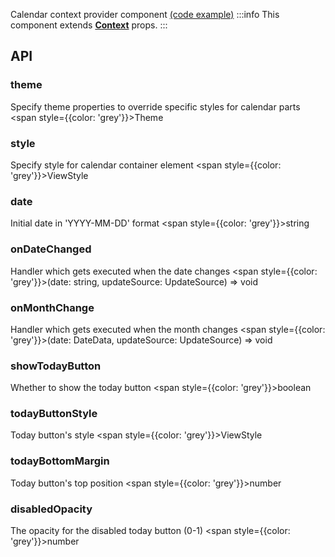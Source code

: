 Calendar context provider component
[(code example)](https://github.com/wix/react-native-calendars/blob/master/example/src/screens/expandableCalendarScreen.tsx)
:::info
This component extends **[Context](https://reactjs.org/docs/context.html)** props.
:::

<div style={{display: 'flex', flexDirection: 'row', overflowX: 'auto', maxHeight: '500px', alignItems: 'center'}}></div>

## API

### theme

Specify theme properties to override specific styles for calendar parts
<span style={{color: 'grey'}}>Theme</span>

### style

Specify style for calendar container element
<span style={{color: 'grey'}}>ViewStyle</span>

### date

Initial date in 'YYYY-MM-DD' format
<span style={{color: 'grey'}}>string</span>

### onDateChanged

Handler which gets executed when the date changes
<span style={{color: 'grey'}}>(date: string, updateSource: UpdateSource) => void</span>

### onMonthChange

Handler which gets executed when the month changes
<span style={{color: 'grey'}}>(date: DateData, updateSource: UpdateSource) => void</span>

### showTodayButton

Whether to show the today button
<span style={{color: 'grey'}}>boolean</span>

### todayButtonStyle

Today button's style
<span style={{color: 'grey'}}>ViewStyle</span>

### todayBottomMargin

Today button's top position
<span style={{color: 'grey'}}>number</span>

### disabledOpacity

The opacity for the disabled today button (0-1)
<span style={{color: 'grey'}}>number</span>
